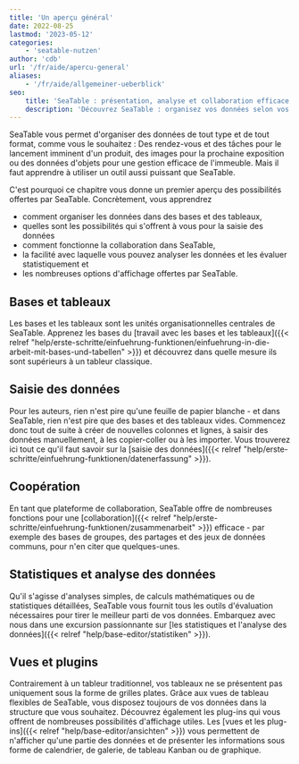 ```yaml
---
title: 'Un aperçu général'
date: 2022-08-25
lastmod: '2023-05-12'
categories:
    - 'seatable-nutzen'
author: 'cdb'
url: '/fr/aide/apercu-general'
aliases:
    - '/fr/aide/allgemeiner-ueberblick'
seo:
    title: 'SeaTable : présentation, analyse et collaboration efficace'
    description: 'Découvrez SeaTable : organisez vos données selon vos besoins, collaborez, analysez et personnalisez affichages et plugins facilement.'
---
```


SeaTable vous permet d'organiser des données de tout type et de tout format, comme vous le souhaitez : Des rendez-vous et des tâches pour le lancement imminent d'un produit, des images pour la prochaine exposition ou des données d'objets pour une gestion efficace de l'immeuble. Mais il faut apprendre à utiliser un outil aussi puissant que SeaTable.

C'est pourquoi ce chapitre vous donne un premier aperçu des possibilités offertes par SeaTable. Concrètement, vous apprendrez

- comment organiser les données dans des bases et des tableaux,
- quelles sont les possibilités qui s'offrent à vous pour la saisie des données
- comment fonctionne la collaboration dans SeaTable,
- la facilité avec laquelle vous pouvez analyser les données et les évaluer statistiquement et
- les nombreuses options d'affichage offertes par SeaTable.

## Bases et tableaux

Les bases et les tableaux sont les unités organisationnelles centrales de SeaTable. Apprenez les bases du [travail avec les bases et les tableaux]({{< relref "help/erste-schritte/einfuehrung-funktionen/einfuehrung-in-die-arbeit-mit-bases-und-tabellen" >}}) et découvrez dans quelle mesure ils sont supérieurs à un tableur classique.

## Saisie des données

Pour les auteurs, rien n'est pire qu'une feuille de papier blanche - et dans SeaTable, rien n'est pire que des bases et des tableaux vides. Commencez donc tout de suite à créer de nouvelles colonnes et lignes, à saisir des données manuellement, à les copier-coller ou à les importer. Vous trouverez ici tout ce qu'il faut savoir sur la [saisie des données]({{< relref "help/erste-schritte/einfuehrung-funktionen/datenerfassung" >}}).

## Coopération

En tant que plateforme de collaboration, SeaTable offre de nombreuses fonctions pour une [collaboration]({{< relref "help/erste-schritte/einfuehrung-funktionen/zusammenarbeit" >}}) efficace - par exemple des bases de groupes, des partages et des jeux de données communs, pour n'en citer que quelques-unes.

## Statistiques et analyse des données

Qu'il s'agisse d'analyses simples, de calculs mathématiques ou de statistiques détaillées, SeaTable vous fournit tous les outils d'évaluation nécessaires pour tirer le meilleur parti de vos données. Embarquez avec nous dans une excursion passionnante sur [les statistiques et l'analyse des données]({{< relref "help/base-editor/statistiken" >}}).

## Vues et plugins

Contrairement à un tableur traditionnel, vos tableaux ne se présentent pas uniquement sous la forme de grilles plates. Grâce aux vues de tableau flexibles de SeaTable, vous disposez toujours de vos données dans la structure que vous souhaitez. Découvrez également les plug-ins qui vous offrent de nombreuses possibilités d'affichage utiles. Les [vues et les plug-ins]({{< relref "help/base-editor/ansichten" >}}) vous permettent de n'afficher qu'une partie des données et de présenter les informations sous forme de calendrier, de galerie, de tableau Kanban ou de graphique.
